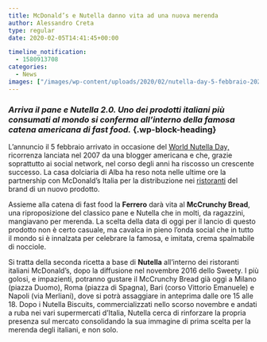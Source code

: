 ```yaml
---
title: McDonald’s e Nutella danno vita ad una nuova merenda
author: Alessandro Creta
type: regular
date: 2020-02-05T14:41:45+00:00

timeline_notification:
  - 1580913708
categories:
  - News
images: ["/images/wp-content/uploads/2020/02/nutella-day-5-febbraio-2020-850x478-1.webp"]
---
```

### _Arriva il pane e Nutella 2.0. Uno dei prodotti italiani più consumati al mondo si conferma all’interno della famosa catena americana di fast food._ {.wp-block-heading}

L’annuncio il 5 febbraio arrivato in occasione del <a rel="noreferrer noopener" aria-label="World Nutella Day, (apre in una nuova scheda)" href="https://www.nutelladay.com/it/" target="_blank">World Nutella Day,</a> ricorrenza lanciata nel 2007 da una blogger americana e che, grazie soprattutto ai social network, nel corso degli anni ha riscosso un crescente successo. La casa dolciaria di Alba ha reso nota nelle ultime ore la partnership con McDonald’s Italia per la distribuzione nei <a rel="noreferrer noopener" aria-label="ristoranti (apre in una nuova scheda)" href="https://aleepepe.com/2019/12/08/im-beck/" target="_blank">ristoranti</a> del brand di un nuovo prodotto. 

Assieme alla catena di fast food la **Ferrero** darà vita al **McCrunchy Bread**, una riproposizione del classico pane e Nutella che in molti, da ragazzini, mangiavano per merenda.&nbsp;La scelta della data di oggi per il lancio di questo prodotto non è certo casuale, ma cavalca in pieno l’onda social che in tutto il mondo si è innalzata per celebrare la famosa, e imitata, crema spalmabile di nocciole.&nbsp;

Si tratta della seconda ricetta a base di **Nutella** all’interno dei ristoranti italiani McDonald&#8217;s, dopo la diffusione nel novembre 2016 dello Sweety. I più golosi, e impazienti, potranno gustare il McCrunchy Bread già oggi a Milano (piazza Duomo), Roma (piazza di Spagna), Bari (corso Vittorio Emanuele) e Napoli (via Merliani), dove si potrà assaggiare in anteprima dalle ore 15 alle 18. Dopo i Nutella Biscuits, commercializzati nello scorso novembre e andati a ruba nei vari supermercati d’Italia, Nutella cerca di rinforzare la propria presenza sul mercato consolidando la sua immagine di prima scelta per la merenda degli italiani, e non solo.